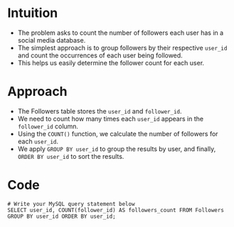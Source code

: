 # Intuition
- The problem asks to count the number of followers each user has in a social media database.
- The simplest approach is to group followers by their respective `user_id` and count the occurrences of each user being followed.
- This helps us easily determine the follower count for each user.
<!-- Describe your first thoughts on how to solve this problem. -->

# Approach
- The Followers table stores the `user_id` and `follower_id`.
- We need to count how many times each `user_id` appears in the `follower_id` column.
- Using the `COUNT()` function, we calculate the number of followers for each `user_id`.
- We apply `GROUP BY user_id` to group the results by user, and finally, `ORDER BY user_id` to sort the results.

<!-- Describe your approach to solving the problem. -->

# Code
```mysql []
# Write your MySQL query statement below
SELECT user_id, COUNT(follower_id) AS followers_count FROM Followers GROUP BY user_id ORDER BY user_id;
```